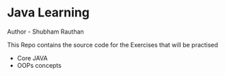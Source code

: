 # Java Learning

Author - Shubham Rauthan

This Repo contains the source code for the Exercises that will be practised

- Core JAVA
- OOPs concepts